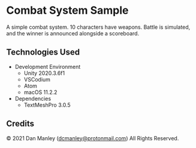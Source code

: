 # Combat System Sample
A simple combat system. 10 characters have weapons. Battle is simulated, and the winner is announced alongside a scoreboard.

## Technologies Used
* Development Environment
    * Unity 2020.3.6f1
    * VSCodium
    * Atom
    * macOS 11.2.2
* Dependencies
    * TextMeshPro 3.0.5

## Credits
© 2021 Dan Manley (dcmanley@protonmail.com) All Rights Reserved.
